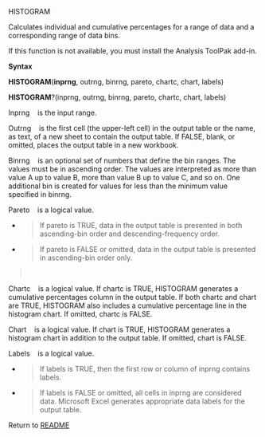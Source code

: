 HISTOGRAM

Calculates individual and cumulative percentages for a range of data and
a corresponding range of data bins.

If this function is not available, you must install the Analysis ToolPak
add-in.

**Syntax**

**HISTOGRAM**(**inprng**, outrng, binrng, pareto, chartc, chart, labels)

**HISTOGRAM**?(inprng, outrng, binrng, pareto, chartc, chart, labels)

Inprng&nbsp;&nbsp;&nbsp;&nbsp;is the input range.

Outrng&nbsp;&nbsp;&nbsp;&nbsp;is the first cell (the upper-left cell) in
the output table or the name, as text, of a new sheet to contain the
output table. If FALSE, blank, or omitted, places the output table in a
new workbook.

Binrng&nbsp;&nbsp;&nbsp;&nbsp;is an optional set of numbers that define
the bin ranges. The values must be in ascending order. The values are
interpreted as more than value A up to value B, more than value B up to
value C, and so on. One additional bin is created for values for less
than the minimum value specified in binrng.

Pareto&nbsp;&nbsp;&nbsp;&nbsp;is a logical value.

  - > If pareto is TRUE, data in the output table is presented in both
    > ascending-bin order and descending-frequency order.

  - > If pareto is FALSE or omitted, data in the output table is
    > presented in ascending-bin order only.

> &nbsp;

Chartc&nbsp;&nbsp;&nbsp;&nbsp;is a logical value. If chartc is TRUE,
HISTOGRAM generates a cumulative percentages column in the output table.
If both chartc and chart are TRUE, HISTOGRAM also includes a cumulative
percentage line in the histogram chart. If omitted, chartc is FALSE.

Chart&nbsp;&nbsp;&nbsp;&nbsp;is a logical value. If chart is TRUE,
HISTOGRAM generates a histogram chart in addition to the output table.
If omitted, chart is FALSE.

Labels&nbsp;&nbsp;&nbsp;&nbsp;is a logical value.

  - > If labels is TRUE, then the first row or column of inprng contains
    > labels.

  - > If labels is FALSE or omitted, all cells in inprng are considered
    > data. Microsoft Excel generates appropriate data labels for the
    > output table.



Return to [README](README.md)


